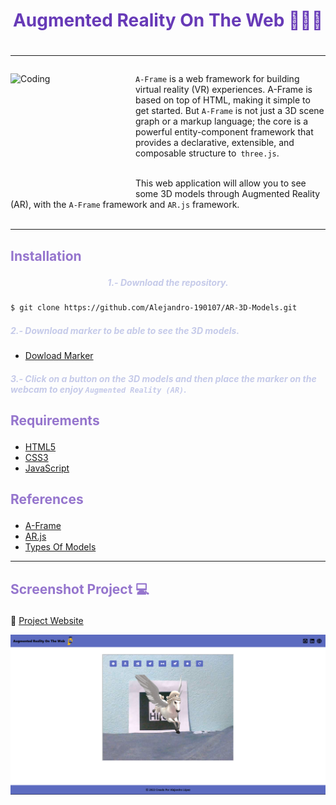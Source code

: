 # <h1 align="center" style="color: #673ab7;"> Augmented Reality On The Web 👨🏻‍💻 <h1> <hr>

<img align="left" alt="Coding" width="200" height="200" src="https://oomovil.com/images/ar-animado.gif?crc=4229606130">

`A-Frame` is a web framework for building virtual reality (VR) experiences. A-Frame is based on top of HTML, making it simple to get started. But `A-Frame` is not just a 3D scene graph or a markup language; the core is a powerful entity-component framework that provides a declarative, extensible, and composable structure to` three.js`. <br><br>

This web application will allow you to see some 3D models through Augmented Reality (AR), with the `A-Frame` framework and `AR.js` framework.
 <br><br><hr>  

## <p align="left" style="color: #9575cd;"> Installation </p>

##### <p align="center" style="color: #c5cae9;"><b> 1.- Download the repository. </b></p>

```bash
$ git clone https://github.com/Alejandro-190107/AR-3D-Models.git
```
##### <p align="left" style="color: #c5cae9;"><b> 2.- Download marker to be able to see the 3D models. </b></p>

- [Dowload Marker](https://raw.githubusercontent.com/AR-js-org/AR.js/master/data/images/hiro.png) 

##### <p align="left" style="color: #c5cae9;"><b> 3.- Click on a button on the 3D models and then place the marker on the webcam to enjoy `Augmented Reality (AR)`. </b></p>

## <p align="left" style="color: #9575cd;"> Requirements </p>

- [HTML5](https://developer.mozilla.org/es/docs/Web/HTML) 
- [CSS3](https://developer.mozilla.org/es/docs/Web/CSS)
- [JavaScript](https://developer.mozilla.org/es/docs/Web/JavaScript)


## <p align="left" style="color: #9575cd;"> References </p>

- [A-Frame](https://aframe.io/)
- [AR.js](https://github.com/jeromeetienne/AR.js)  
- [Types Of Models](https://blog.realidad-aumentada.com.co/modelos-3d-para-realidad-aumentada-usando-la-libreria-ar-js-a-frame-con-javascript/)

<hr>  

## <p align="left" style="color: #9575cd;"> Screenshot Project 💻 </p>

🔶 [Project Website](https://alejandro-190107.github.io/AR-Models-3D/)

![Screenshot](assets/img/Screenshot.png)
